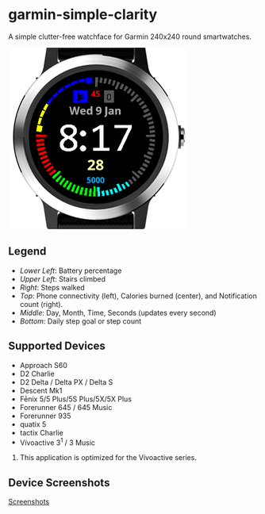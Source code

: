 # garmin-simple-clarity
A simple clutter-free watchface for Garmin 240x240 round smartwatches.

![Sample Image](./devices/Vivoactive3-3Music.PNG)

## Legend
* _Lower Left_: Battery percentage
* _Upper Left_: Stairs climbed
* _Right_: Steps walked
* _Top_: Phone connectivity (left), Calories burned (center), and Notification count (right).
* _Middle_: Day, Month, Time, Seconds (updates every second)
* _Bottom_: Daily step goal or step count

## Supported Devices
* Approach S60
* D2 Charlie
* D2 Delta / Delta PX / Delta S 
* Descent Mk1
* Fēnix 5/5 Plus/5S Plus/5X/5X Plus
* Forerunner 645 / 645 Music
* Forerunner 935
* quatix 5
* tactix Charlie
* Vívoactive 3<sup>1</sup> / 3 Music

1. This application is optimized for the Vívoactive series.

## Device Screenshots
[Screenshots](./devices/DeviceScreenshots.md)
